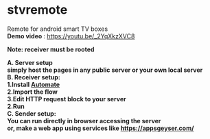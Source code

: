# stvremote
Remote for android smart TV boxes <br>
<b>Demo video </b>: https://youtu.be/_2YqXkzXVC8

<b>Note: receiver must be rooted

<b>A. Server setup</b><br>
    simply host the pages in any public server or your own local server<br>
<b>B. Receiver setup:</b><br>
    1.Install <a href="https://play.google.com/store/apps/details?id=com.llamalab.automate&hl=en_US">Automate</a><br>
    2.Import the flow<br>
    3.Edit HTTP request block to your server<br>
    2.Run<br>
<b>C. Sender setup:</b><br>
    You can run directly in browser accessing the server<br>
    or, make a web app using services like https://appsgeyser.com/

